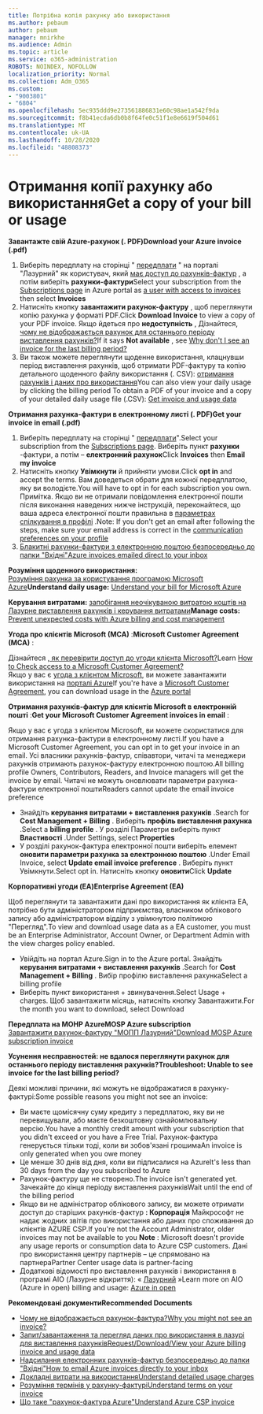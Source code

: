 ```yaml
---
title: Потрібна копія рахунку або використання
ms.author: pebaum
author: pebaum
manager: mnirkhe
ms.audience: Admin
ms.topic: article
ms.service: o365-administration
ROBOTS: NOINDEX, NOFOLLOW
localization_priority: Normal
ms.collection: Adm_O365
ms.custom:
- "9003801"
- "6804"
ms.openlocfilehash: 5ec935ddd9e273561886831e60c98ae1a542f9da
ms.sourcegitcommit: f8b41ecda6db0b8f64fe0c51f1e8e6619f504d61
ms.translationtype: MT
ms.contentlocale: uk-UA
ms.lasthandoff: 10/28/2020
ms.locfileid: "48808373"
---
```

# <a name="get-a-copy-of-your-bill-or-usage"></a><span data-ttu-id="de3fc-102">Отримання копії рахунку або використання</span><span class="sxs-lookup"><span data-stu-id="de3fc-102">Get a copy of your bill or usage</span></span>

<span data-ttu-id="de3fc-103">**Завантажте свій Azure-рахунок (. PDF)**</span><span class="sxs-lookup"><span data-stu-id="de3fc-103">**Download your Azure invoice (.pdf)**</span></span>

1. <span data-ttu-id="de3fc-104">Виберіть передплату на сторінці " [передплати](https://portal.azure.com/#blade/Microsoft_Azure_Billing/SubscriptionsBlade) " на порталі "Лазурний" як користувач, який [має доступ до рахунків-фактур](https://docs.microsoft.com/azure/cost-management-billing/manage/manage-billing-access?WT.mc_id=Portal-Microsoft_Azure_Support) , а потім виберіть **рахунки-фактури**</span><span class="sxs-lookup"><span data-stu-id="de3fc-104">Select your subscription from the [Subscriptions page](https://portal.azure.com/#blade/Microsoft_Azure_Billing/SubscriptionsBlade) in Azure portal as [a user with access to invoices](https://docs.microsoft.com/azure/cost-management-billing/manage/manage-billing-access?WT.mc_id=Portal-Microsoft_Azure_Support) then select **Invoices**</span></span>
2. <span data-ttu-id="de3fc-105">Натисніть кнопку **завантажити рахунок-фактуру** , щоб переглянути копію рахунка у форматі PDF.</span><span class="sxs-lookup"><span data-stu-id="de3fc-105">Click **Download Invoice** to view a copy of your PDF invoice.</span></span> <span data-ttu-id="de3fc-106">Якщо йдеться про **недоступність** , Дізнайтеся, [чому не відображається рахунок для останнього періоду виставлення рахунків?](https://docs.microsoft.com/azure/cost-management-billing/manage/download-azure-invoice-daily-usage-date?WT.mc_id=Portal-Microsoft_Azure_Support#noinvoice)</span><span class="sxs-lookup"><span data-stu-id="de3fc-106">If it says **Not available** , see [Why don't I see an invoice for the last billing period?](https://docs.microsoft.com/azure/cost-management-billing/manage/download-azure-invoice-daily-usage-date?WT.mc_id=Portal-Microsoft_Azure_Support#noinvoice)</span></span>
3. <span data-ttu-id="de3fc-107">Ви також можете переглянути щоденне використання, клацнувши період виставлення рахунків, щоб отримати PDF-фактуру та копію детального щоденного файлу використання (. CSV): [отримання рахунків і даних про використання](https://docs.microsoft.com/azure/cost-management-billing/manage/download-azure-invoice-daily-usage-date?WT.mc_id=Portal-Microsoft_Azure_Support)</span><span class="sxs-lookup"><span data-stu-id="de3fc-107">You can also view your daily usage by clicking the billing period To obtain a PDF of your invoice and a copy of your detailed daily usage file (.CSV): [Get invoice and usage data](https://docs.microsoft.com/azure/cost-management-billing/manage/download-azure-invoice-daily-usage-date?WT.mc_id=Portal-Microsoft_Azure_Support)</span></span>

<span data-ttu-id="de3fc-108">**Отримання рахунка-фактури в електронному листі (. PDF)**</span><span class="sxs-lookup"><span data-stu-id="de3fc-108">**Get your invoice in email (.pdf)**</span></span>

1. <span data-ttu-id="de3fc-109">Виберіть передплату на сторінці " [передплати](https://ms.portal.azure.com/#blade/Microsoft_Azure_Billing/SubscriptionsBlade)".</span><span class="sxs-lookup"><span data-stu-id="de3fc-109">Select your subscription from the [Subscriptions page](https://ms.portal.azure.com/#blade/Microsoft_Azure_Billing/SubscriptionsBlade).</span></span> <span data-ttu-id="de3fc-110">Виберіть пункт **рахунки** -фактури, а потім – **електронний рахунок**</span><span class="sxs-lookup"><span data-stu-id="de3fc-110">Click **Invoices** then **Email my invoice**</span></span>
2. <span data-ttu-id="de3fc-111">Натисніть кнопку **Увімкнути** й прийняти умови.</span><span class="sxs-lookup"><span data-stu-id="de3fc-111">Click **opt in** and accept the terms.</span></span> <span data-ttu-id="de3fc-112">Вам доведеться обрати для кожної передплатою, яку ви володієте.</span><span class="sxs-lookup"><span data-stu-id="de3fc-112">You will have to opt in for each subscription you own.</span></span> <span data-ttu-id="de3fc-113">Примітка. Якщо ви не отримали повідомлення електронної пошти після виконання наведених нижче інструкцій, переконайтеся, що ваша адреса електронної пошти правильна в [параметрах спілкування в профілі](https://account.windowsazure.com/profile) .</span><span class="sxs-lookup"><span data-stu-id="de3fc-113">Note: If you don't get an email after following the steps, make sure your email address is correct in the [communication preferences on your profile](https://account.windowsazure.com/profile)</span></span>
3. [<span data-ttu-id="de3fc-114">Блакитні рахунки-фактури з електронною поштою безпосередньо до папки "Вхідні"</span><span class="sxs-lookup"><span data-stu-id="de3fc-114">Azure invoices emailed direct to your inbox</span></span>](https://azure.microsoft.com/blog/azure-email-invoices/)

<span data-ttu-id="de3fc-115">**Розуміння щоденного використання:**  
 [Розуміння рахунка за користування програмою Microsoft Azure](https://docs.microsoft.com/azure/cost-management-billing/understand/review-individual-bill?WT.mc_id=Portal-Microsoft_Azure_Support)</span><span class="sxs-lookup"><span data-stu-id="de3fc-115">**Understand daily usage:** 
[Understand your bill for Microsoft Azure](https://docs.microsoft.com/azure/cost-management-billing/understand/review-individual-bill?WT.mc_id=Portal-Microsoft_Azure_Support)</span></span>  

<span data-ttu-id="de3fc-116">**Керування витратами:** [запобігання неочікуваною витратою коштів на Лазурне виставлення рахунків і керування витратами](https://docs.microsoft.com/azure/cost-management-billing/manage/getting-started?WT.mc_id=Portal-Microsoft_Azure_Support)</span><span class="sxs-lookup"><span data-stu-id="de3fc-116">**Manage costs:** [Prevent unexpected costs with Azure billing and cost management](https://docs.microsoft.com/azure/cost-management-billing/manage/getting-started?WT.mc_id=Portal-Microsoft_Azure_Support)</span></span>  

<span data-ttu-id="de3fc-117">**Угода про клієнтів Microsoft (MCA)** :</span><span class="sxs-lookup"><span data-stu-id="de3fc-117">**Microsoft Customer Agreement (MCA)** :</span></span>

<span data-ttu-id="de3fc-118">Дізнайтеся  [, як перевірити доступ до угоди клієнта Microsoft?](https://docs.microsoft.com/azure/cost-management-billing/manage/download-azure-invoice-daily-usage-date?WT.mc_id=Portal-Microsoft_Azure_Support#check-access-to-a-microsoft-customer-agreement)</span><span class="sxs-lookup"><span data-stu-id="de3fc-118">Learn  [How to Check access to a Microsoft Customer Agreement?](https://docs.microsoft.com/azure/cost-management-billing/manage/download-azure-invoice-daily-usage-date?WT.mc_id=Portal-Microsoft_Azure_Support#check-access-to-a-microsoft-customer-agreement)</span></span>  
<span data-ttu-id="de3fc-119">Якщо у вас є [угода з клієнтом Microsoft](https://docs.microsoft.com/azure/cost-management-billing/manage/download-azure-invoice-daily-usage-date?WT.mc_id=Portal-Microsoft_Azure_Support#check-access-to-a-microsoft-customer-agreement), ви можете завантажити використання на [порталі Azure](https://portal.azure.com/)</span><span class="sxs-lookup"><span data-stu-id="de3fc-119">If you're have a [Microsoft Customer Agreement](https://docs.microsoft.com/azure/cost-management-billing/manage/download-azure-invoice-daily-usage-date?WT.mc_id=Portal-Microsoft_Azure_Support#check-access-to-a-microsoft-customer-agreement), you can download usage in the [Azure portal](https://portal.azure.com/)</span></span>

<span data-ttu-id="de3fc-120">**Отримання рахунків-фактур для клієнтів Microsoft в електронній пошті** :</span><span class="sxs-lookup"><span data-stu-id="de3fc-120">**Get your Microsoft Customer Agreement invoices in email** :</span></span>

<span data-ttu-id="de3fc-121">Якщо у вас є угода з клієнтом Microsoft, ви можете скористатися для отримання рахунка-фактури в електронному листі.</span><span class="sxs-lookup"><span data-stu-id="de3fc-121">If you have a Microsoft Customer Agreement, you can opt in to get your invoice in an email.</span></span> <span data-ttu-id="de3fc-122">Усі власники рахунків-фактур, співавтори, читачі та менеджери рахунків отримають рахунок-фактуру електронною поштою.</span><span class="sxs-lookup"><span data-stu-id="de3fc-122">All billing profile Owners, Contributors, Readers, and Invoice managers will get the invoice by email.</span></span> <span data-ttu-id="de3fc-123">Читачі не можуть оновлювати параметри рахунка-фактури електронної пошти</span><span class="sxs-lookup"><span data-stu-id="de3fc-123">Readers cannot update the email invoice preference</span></span>

- <span data-ttu-id="de3fc-124">Знайдіть **керування витратами + виставлення рахунків** .</span><span class="sxs-lookup"><span data-stu-id="de3fc-124">Search for **Cost Management + Billing** .</span></span> <span data-ttu-id="de3fc-125">Виберіть **профіль виставлення рахунка** .</span><span class="sxs-lookup"><span data-stu-id="de3fc-125">Select a **billing profile** .</span></span> <span data-ttu-id="de3fc-126">У розділі Параметри виберіть пункт **Властивості** .</span><span class="sxs-lookup"><span data-stu-id="de3fc-126">Under Settings, select **Properties**</span></span>
- <span data-ttu-id="de3fc-127">У розділі рахунок-фактура електронної пошти виберіть елемент **оновити параметри рахунка за електронною поштою** .</span><span class="sxs-lookup"><span data-stu-id="de3fc-127">Under Email Invoice, select **Update email invoice preference** .</span></span> <span data-ttu-id="de3fc-128">Виберіть пункт Увімкнути.</span><span class="sxs-lookup"><span data-stu-id="de3fc-128">Select opt in.</span></span> <span data-ttu-id="de3fc-129">Натисніть кнопку **оновити**</span><span class="sxs-lookup"><span data-stu-id="de3fc-129">Click **Update**</span></span>

<span data-ttu-id="de3fc-130">**Корпоративні угоди (EA)**</span><span class="sxs-lookup"><span data-stu-id="de3fc-130">**Enterprise Agreement (EA)**</span></span>

<span data-ttu-id="de3fc-131">Щоб переглянути та завантажити дані про використання як клієнта EA, потрібно бути адміністратором підприємства, власником облікового запису або адміністратором відділу з увімкнутою політикою "Перегляд".</span><span class="sxs-lookup"><span data-stu-id="de3fc-131">To view and download usage data as a EA customer, you must be an Enterprise Administrator, Account Owner, or Department Admin with the view charges policy enabled.</span></span>

- <span data-ttu-id="de3fc-132">Увійдіть на портал Azure.</span><span class="sxs-lookup"><span data-stu-id="de3fc-132">Sign in to the Azure portal.</span></span> <span data-ttu-id="de3fc-133">Знайдіть **керування витратами + виставлення рахунків** .</span><span class="sxs-lookup"><span data-stu-id="de3fc-133">Search for **Cost Management + Billing** .</span></span> <span data-ttu-id="de3fc-134">Вибір профілю виставлення рахунка</span><span class="sxs-lookup"><span data-stu-id="de3fc-134">Select a billing profile</span></span>
- <span data-ttu-id="de3fc-135">Виберіть пункт використання + звинувачення.</span><span class="sxs-lookup"><span data-stu-id="de3fc-135">Select Usage + charges.</span></span> <span data-ttu-id="de3fc-136">Щоб завантажити місяць, натисніть кнопку Завантажити.</span><span class="sxs-lookup"><span data-stu-id="de3fc-136">For the month you want to download, select Download</span></span>

<span data-ttu-id="de3fc-137">**Передплата на MOHP Azure**</span><span class="sxs-lookup"><span data-stu-id="de3fc-137">**MOSP Azure subscription**</span></span>  
[<span data-ttu-id="de3fc-138">Завантажити рахунок-фактуру "МОПП Лазурний"</span><span class="sxs-lookup"><span data-stu-id="de3fc-138">Download MOSP Azure subscription invoice</span></span>](https://docs.microsoft.com/azure/cost-management-billing/understand/download-azure-invoice?WT.mc_id=Portal-Microsoft_Azure_Support#download-your-mosp-azure-subscription-invoice)

<span data-ttu-id="de3fc-139">**Усунення несправностей: не вдалося переглянути рахунок для останнього періоду виставлення рахунків?**</span><span class="sxs-lookup"><span data-stu-id="de3fc-139">**Troubleshoot: Unable to see invoice for the last billing period?**</span></span>

<span data-ttu-id="de3fc-140">Деякі можливі причини, які можуть не відображатися в рахунку-фактурі:</span><span class="sxs-lookup"><span data-stu-id="de3fc-140">Some possible reasons you might not see an invoice:</span></span>

- <span data-ttu-id="de3fc-141">Ви маєте щомісячну суму кредиту з передплатою, яку ви не перевищували, або маєте безкоштовну ознайомлювальну версію.</span><span class="sxs-lookup"><span data-stu-id="de3fc-141">You have a monthly credit amount with your subscription that you didn't exceed or you have a Free Trial.</span></span> <span data-ttu-id="de3fc-142">Рахунок-фактура генерується тільки тоді, коли ви зобов'язані грошима</span><span class="sxs-lookup"><span data-stu-id="de3fc-142">An invoice is only generated when you owe money</span></span>
- <span data-ttu-id="de3fc-143">Це менше 30 днів від дня, коли ви підписалися на Azure</span><span class="sxs-lookup"><span data-stu-id="de3fc-143">It's less than 30 days from the day you subscribed to Azure</span></span>
- <span data-ttu-id="de3fc-144">Рахунок-фактуру ще не створено.</span><span class="sxs-lookup"><span data-stu-id="de3fc-144">The invoice isn't generated yet.</span></span> <span data-ttu-id="de3fc-145">Зачекайте до кінця періоду виставлення рахунків</span><span class="sxs-lookup"><span data-stu-id="de3fc-145">Wait until the end of the billing period</span></span>
- <span data-ttu-id="de3fc-146">Якщо ви не адміністратор облікового запису, ви можете отримати доступ до старіших рахунків-фактур **: Корпорація** Майкрософт не надає жодних звітів про використання або даних про споживання до клієнтів AZURE CSP.</span><span class="sxs-lookup"><span data-stu-id="de3fc-146">If you're not the Account Administrator, older invoices may not be available to you **Note** : Microsoft doesn't provide any usage reports or consumption data to Azure CSP customers.</span></span> <span data-ttu-id="de3fc-147">Дані про використання центру партнерів – це спрямовано на партнера</span><span class="sxs-lookup"><span data-stu-id="de3fc-147">Partner Center usage data is partner-facing</span></span>
- <span data-ttu-id="de3fc-148">Додаткові відомості про виставлення рахунків і використання в програмі AIO (Лазурне відкриття): « [Лазурний](https://azure.microsoft.com/offers/ms-azr-0111p/) »</span><span class="sxs-lookup"><span data-stu-id="de3fc-148">Learn more on AIO (Azure in open) billing and usage: [Azure in open](https://azure.microsoft.com/offers/ms-azr-0111p/)</span></span>

<span data-ttu-id="de3fc-149">**Рекомендовані документи**</span><span class="sxs-lookup"><span data-stu-id="de3fc-149">**Recommended Documents**</span></span>

- [<span data-ttu-id="de3fc-150">Чому не відображається рахунок-фактура?</span><span class="sxs-lookup"><span data-stu-id="de3fc-150">Why you might not see an invoice?</span></span>](https://docs.microsoft.com/azure/cost-management-billing/understand/download-azure-invoice?WT.mc_id=Portal-Microsoft_Azure_Support#noinvoice)
- [<span data-ttu-id="de3fc-151">Запит/завантаження та перегляд даних про використання в лазурі для виставлення рахунків</span><span class="sxs-lookup"><span data-stu-id="de3fc-151">Request/Download/View your Azure billing invoice and usage data</span></span>](https://docs.microsoft.com/azure/cost-management-billing/manage/download-azure-invoice-daily-usage-date?WT.mc_id=Portal-Microsoft_Azure_Support)
- [<span data-ttu-id="de3fc-152">Надсилання електронних рахунків-фактур безпосередньо до папки "Вхідні"</span><span class="sxs-lookup"><span data-stu-id="de3fc-152">How to email Azure invoices directly to your inbox</span></span>](https://docs.microsoft.com/azure/cost-management-billing/manage/download-azure-invoice-daily-usage-date?WT.mc_id=Portal-Microsoft_Azure_Support)
- [<span data-ttu-id="de3fc-153">Докладні витрати на використання</span><span class="sxs-lookup"><span data-stu-id="de3fc-153">Understand detailed usage charges</span></span>](https://docs.microsoft.com/azure/cost-management-billing/understand/review-individual-bill?WT.mc_id=Portal-Microsoft_Azure_Support#csv)
- [<span data-ttu-id="de3fc-154">Розуміння термінів у рахунку-фактурі</span><span class="sxs-lookup"><span data-stu-id="de3fc-154">Understand terms on your invoice</span></span>](https://docs.microsoft.com/azure/cost-management-billing/understand/understand-invoice?WT.mc_id=Portal-Microsoft_Azure_Support)
- [<span data-ttu-id="de3fc-155">Що таке "рахунок-фактура Azure"</span><span class="sxs-lookup"><span data-stu-id="de3fc-155">Understand Azure CSP invoice</span></span>](https://docs.microsoft.com/partner-center/azure-plan-lp?WT.mc_id=Portal-Microsoft_Azure_Support)
